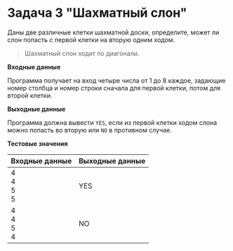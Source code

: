 # Задача 3 "Шахматный слон"

Даны две различные клетки шахматной доски, определите, может ли слон попасть с первой клетки на вторую одним ходом.
> Шахматный слон ходит по диагонали.

**Входные данные**

Программа получает на вход четыре числа от 1 до 8 каждое, 
задающие номер столбца и номер строки сначала для первой клетки, потом для второй клетки.

**Выходные данные**

Программа должна вывести `YES`, если из первой клетки ходом слона можно попасть во вторую или `NO` в противном случае.

**Тестовые значения**
<table class="docutils align-default">
    <thead>
        <tr class="row-odd">
            <th class="head">Входные данные</th>
            <th class="head">Выходные данные</th>
        </tr>
    </thead>
    <tbody>
        <tr class="row-even"><td>4<br>4<br>5<br>5</td><td>YES</td></tr>
        <tr class="row-even"><td>4<br>4<br>5<br>4</td><td>NO</td></tr>
    </tbody>
</table>